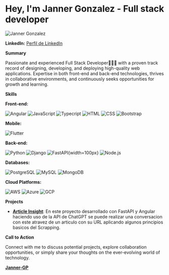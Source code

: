 # Hey, I'm Janner Gonzalez  - Full stack developer

![Janner Gonzalez](https://avatars.githubusercontent.com/u/76578696?s=400&u=920ab0f29278a552c61262b321360293a64cde11&v=4)

**LinkedIn:** [Perfil de LinkedIn](https://www.linkedin.com/in/janner-gonzalez) 

**Summary**

Passionate and experienced Full Stack Developer👨🏽‍💻 with a proven track record of designing, developing, and deploying high-quality web applications. Expertise in both front-end and back-end technologies, thrives in collaborative environments, and continuously seeks opportunities for growth and learning.

**Skills**

**Front-end:**

![Angular](https://img.icons8.com/color/48/000000/angularjs.png)
![JavaScript](https://img.icons8.com/color/48/000000/javascript.png)
![Typecript](https://img.icons8.com/color/48/000000/typescript.png)
![HTML](https://img.icons8.com/color/48/000000/html-5.png)
![CSS](https://img.icons8.com/color/48/000000/css3.png)
![Bootstrap](https://img.icons8.com/color/48/000000/bootstrap.png)

**Mobile:**

![Flutter](https://img.icons8.com/color/48/000000/flutter.png)

**Back-end:**

![Python](https://img.icons8.com/color/48/000000/python.png)
![Django](https://img.icons8.com/color/48/000000/django.png)
![FastAPI](https://fastapi.tiangolo.com/img/logo-margin/logo-teal.png){width=100px}
![Node.js](https://img.icons8.com/color/48/000000/nodejs.png)

**Databases:**

![PostgreSQL](https://img.icons8.com/color/48/000000/postgreesql.png)
![MySQL](https://img.icons8.com/color/48/000000/mysql.png)
![MongoDB](https://img.icons8.com/color/48/000000/mongodb.png)

**Cloud Platforms:**

![AWS](https://img.icons8.com/color/48/000000/amazon-web-services.png)
![Azure](https://img.icons8.com/color/48/000000/azure-1.png)
![GCP](https://img.icons8.com/color/48/000000/google-cloud-platform.png)

**Projects**

* **[Article Insight]()**: En este proyecto desarrollado con FastAPI y Angular haciendo uso de la API de ChatGPT se puede realizar una conversacion con este atravez de un articulo con su URL aplicando algunos principios basicos del Scrapping.

**Call to Action**

Connect with me to discuss potential projects, explore collaboration opportunities, or simply share your thoughts on the ever-evolving world of technology.

**[Janner-GP](https://github.com/Janner-GP)**
